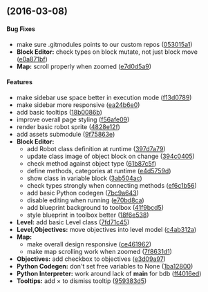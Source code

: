 <a name=""></a>
##  (2016-03-08)


#### Bug Fixes

*   make sure .gitmodules points to our custom repos ([053015a1](https://github.com/lidavidm/cs6360/commit/053015a15a12c1b9d7e773422c5925ae8402ff60))
* **Block Editor:**  check types on block mutate, not just block move ([e0a871bf](https://github.com/lidavidm/cs6360/commit/e0a871bfd00d58094308f43c0c8f0e8bfd7d6333))
* **Map:**  scroll properly when zoomed ([e7d0d5a9](https://github.com/lidavidm/cs6360/commit/e7d0d5a953d006c5680bf255bf2b19b036b52a95))

#### Features

*   make sidebar use space better in execution mode ([f13d0789](https://github.com/lidavidm/cs6360/commit/f13d0789c4fec131ceebcac4b10eee12a8e3fa82))
*   make sidebar more responsive ([ea24b6e0](https://github.com/lidavidm/cs6360/commit/ea24b6e000f3619c25f476562482979a29f43a46))
*   add basic tooltips ([18b0086b](https://github.com/lidavidm/cs6360/commit/18b0086baa7ca8c3faba0b066228d2d0250f01a1))
*   improve overall page styling ([f56afe09](https://github.com/lidavidm/cs6360/commit/f56afe09d9e82d7e19200063460b70cebe5bd12a))
*   render basic robot sprite ([4828e12f](https://github.com/lidavidm/cs6360/commit/4828e12fa546ad2b3bc80eecab68559156759ef6))
*   add assets submodule ([9f75863e](https://github.com/lidavidm/cs6360/commit/9f75863e8da7c3f4ce1233a16f06f097384bb07d))
* **Block Editor:**
  *  add Robot class definition at runtime ([397d7a79](https://github.com/lidavidm/cs6360/commit/397d7a7983036a9405fdb8eed5fa4f7fc0215f42))
  *  update class image of object block on change ([394c0405](https://github.com/lidavidm/cs6360/commit/394c040585ddb755d18ebdfd7788e5c2ba61ddcb))
  *  check method against object type ([61b87c5f](https://github.com/lidavidm/cs6360/commit/61b87c5f6bbb822e7cf8defca87e0f00cd854636))
  *  define methods, categories at runtime ([e4d5759d](https://github.com/lidavidm/cs6360/commit/e4d5759d188329cc3a2783441dd6decacb0f06c7))
  *  show class in variable block ([3ab504ac](https://github.com/lidavidm/cs6360/commit/3ab504acc73273186bf7d516f0272fb693df9b4c))
  *  check types strongly when connecting methods ([ef6c1b56](https://github.com/lidavidm/cs6360/commit/ef6c1b568c53262ef8116319281ba8eaa6c59688))
  *  add basic Python codegen ([7bc9a643](https://github.com/lidavidm/cs6360/commit/7bc9a643139d34d24b421439fa8db9ebd1aff02b))
  *  disable editing when running ([e70bd8ca](https://github.com/lidavidm/cs6360/commit/e70bd8ca7f917c0c4b9623ccd4dd84e04b39348f))
  *  add blueprint background to toolbox ([41f9bcd5](https://github.com/lidavidm/cs6360/commit/41f9bcd50e707d63549fd738d6714db7cd1aa4e2))
  *  style blueprint in toolbox better ([18f6e538](https://github.com/lidavidm/cs6360/commit/18f6e538ca14ac2e368110f3b6debd032ab77b80))
* **Level:**  add basic Level class ([7fd71c45](https://github.com/lidavidm/cs6360/commit/7fd71c454208e67076980feccf79e48ed4108c11))
* **Level,Objectives:**  move objectives into level model ([c4ab312a](https://github.com/lidavidm/cs6360/commit/c4ab312a3a11a362d291bddfc5e4ecfa06e5d268))
* **Map:**
  *  make overall design responsive ([ce461962](https://github.com/lidavidm/cs6360/commit/ce4619628b98ea9d77283a087ee256b7186a8740))
  *  make map scrolling work when zoomed ([7f8631d1](https://github.com/lidavidm/cs6360/commit/7f8631d101ddc68c6c8452fb6b9bd2746e95fe7e))
* **Objectives:**  add checkbox to objectives ([e3d09a97](https://github.com/lidavidm/cs6360/commit/e3d09a9799f4836aff0f839747fc293f83f12e7e))
* **Python Codegen:**  don't set free variables to None ([1ba12800](https://github.com/lidavidm/cs6360/commit/1ba12800006218c60c22a9f79a14bc813130aa1c))
* **Python Interpreter:**  work around lack of __main__ for bdb ([ff4016ed](https://github.com/lidavidm/cs6360/commit/ff4016ed4f6a09605f77238ba2698bd487497edc))
* **Tooltips:**  add × to dismiss tooltip ([959383d5](https://github.com/lidavidm/cs6360/commit/959383d5088e1889bb68c547015c26e773c1b269))



